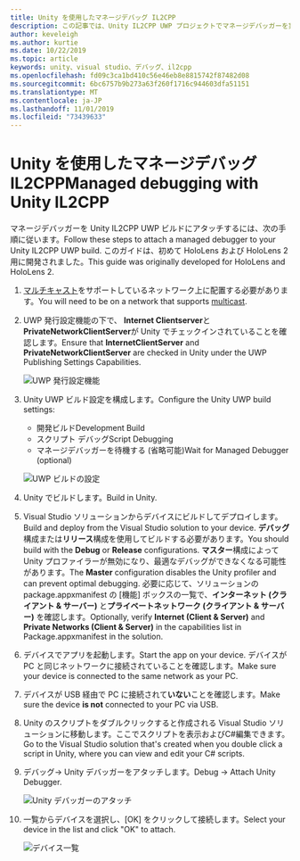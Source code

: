 ```yaml
---
title: Unity を使用したマネージデバッグ IL2CPP
description: この記事では、Unity IL2CPP UWP プロジェクトでマネージデバッガーを実行する方法について説明します。
author: keveleigh
ms.author: kurtie
ms.date: 10/22/2019
ms.topic: article
keywords: unity、visual studio、デバッグ、il2cpp
ms.openlocfilehash: fd09c3ca1bd410c56e46eb8e8815742f87482d08
ms.sourcegitcommit: 6bc6757b9b273a63f260f1716c944603dfa51151
ms.translationtype: MT
ms.contentlocale: ja-JP
ms.lasthandoff: 11/01/2019
ms.locfileid: "73439633"
---
```

# <a name="managed-debugging-with-unity-il2cpp"></a><span data-ttu-id="f9c1b-104">Unity を使用したマネージデバッグ IL2CPP</span><span class="sxs-lookup"><span data-stu-id="f9c1b-104">Managed debugging with Unity IL2CPP</span></span>

<span data-ttu-id="f9c1b-105">マネージデバッガーを Unity IL2CPP UWP ビルドにアタッチするには、次の手順に従います。</span><span class="sxs-lookup"><span data-stu-id="f9c1b-105">Follow these steps to attach a managed debugger to your Unity IL2CPP UWP build.</span></span> <span data-ttu-id="f9c1b-106">このガイドは、初めて HoloLens および HoloLens 2 用に開発されました。</span><span class="sxs-lookup"><span data-stu-id="f9c1b-106">This guide was originally developed for HoloLens and HoloLens 2.</span></span>

1. <span data-ttu-id="f9c1b-107">[マルチキャスト](https://en.wikipedia.org/wiki/Multicast)をサポートしているネットワーク上に配置する必要があります。</span><span class="sxs-lookup"><span data-stu-id="f9c1b-107">You will need to be on a network that supports [multicast](https://en.wikipedia.org/wiki/Multicast).</span></span>
1. <span data-ttu-id="f9c1b-108">UWP 発行設定機能の下で、 **Internet Clientserver**と**PrivateNetworkClientServer**が Unity でチェックインされていることを確認します。</span><span class="sxs-lookup"><span data-stu-id="f9c1b-108">Ensure that **InternetClientServer** and **PrivateNetworkClientServer** are checked in Unity under the UWP Publishing Settings Capabilities.</span></span>

    ![UWP 発行設定機能](images/il2cpp-debugging-capabilities.png)

1. <span data-ttu-id="f9c1b-110">Unity UWP ビルド設定を構成します。</span><span class="sxs-lookup"><span data-stu-id="f9c1b-110">Configure the Unity UWP build settings:</span></span>
    - <span data-ttu-id="f9c1b-111">開発ビルド</span><span class="sxs-lookup"><span data-stu-id="f9c1b-111">Development Build</span></span>
    - <span data-ttu-id="f9c1b-112">スクリプト デバッグ</span><span class="sxs-lookup"><span data-stu-id="f9c1b-112">Script Debugging</span></span>
    - <span data-ttu-id="f9c1b-113">マネージデバッガーを待機する (省略可能)</span><span class="sxs-lookup"><span data-stu-id="f9c1b-113">Wait for Managed Debugger (optional)</span></span>

    ![UWP ビルドの設定](images/il2cpp-debugging-build.png)

1. <span data-ttu-id="f9c1b-115">Unity でビルドします。</span><span class="sxs-lookup"><span data-stu-id="f9c1b-115">Build in Unity.</span></span>
1. <span data-ttu-id="f9c1b-116">Visual Studio ソリューションからデバイスにビルドしてデプロイします。</span><span class="sxs-lookup"><span data-stu-id="f9c1b-116">Build and deploy from the Visual Studio solution to your device.</span></span> <span data-ttu-id="f9c1b-117">**デバッグ**構成または**リリース**構成を使用してビルドする必要があります。</span><span class="sxs-lookup"><span data-stu-id="f9c1b-117">You should build with the **Debug** or **Release** configurations.</span></span> <span data-ttu-id="f9c1b-118">**マスター**構成によって Unity プロファイラーが無効になり、最適なデバッグができなくなる可能性があります。</span><span class="sxs-lookup"><span data-stu-id="f9c1b-118">The **Master** configuration disables the Unity profiler and can prevent optimal debugging.</span></span> <span data-ttu-id="f9c1b-119">必要に応じて、ソリューションの package.appxmanifest の [機能] ボックスの一覧で、**インターネット (クライアント & サーバー)** と**プライベートネットワーク (クライアント & サーバー)** を確認します。</span><span class="sxs-lookup"><span data-stu-id="f9c1b-119">Optionally, verify **Internet (Client & Server)** and **Private Networks (Client & Server)** in the capabilities list in Package.appxmanifest in the solution.</span></span>
1. <span data-ttu-id="f9c1b-120">デバイスでアプリを起動します。</span><span class="sxs-lookup"><span data-stu-id="f9c1b-120">Start the app on your device.</span></span> <span data-ttu-id="f9c1b-121">デバイスが PC と同じネットワークに接続されていることを確認します。</span><span class="sxs-lookup"><span data-stu-id="f9c1b-121">Make sure your device is connected to the same network as your PC.</span></span>
1. <span data-ttu-id="f9c1b-122">デバイスが USB 経由で PC に接続されて**いない**ことを確認します。</span><span class="sxs-lookup"><span data-stu-id="f9c1b-122">Make sure the device **is not** connected to your PC via USB.</span></span>
1. <span data-ttu-id="f9c1b-123">Unity のスクリプトをダブルクリックすると作成される Visual Studio ソリューションに移動します。ここでスクリプトを表示およびC#編集できます。</span><span class="sxs-lookup"><span data-stu-id="f9c1b-123">Go to the Visual Studio solution that's created when you double click a script in Unity, where you can view and edit your C# scripts.</span></span>
1. <span data-ttu-id="f9c1b-124">デバッグ-> Unity デバッガーをアタッチします。</span><span class="sxs-lookup"><span data-stu-id="f9c1b-124">Debug -> Attach Unity Debugger.</span></span>

    ![Unity デバッガーのアタッチ](images/il2cpp-debugging-attach.png)

1. <span data-ttu-id="f9c1b-126">一覧からデバイスを選択し、[OK] をクリックして接続します。</span><span class="sxs-lookup"><span data-stu-id="f9c1b-126">Select your device in the list and click "OK" to attach.</span></span>

    ![デバイス一覧](images/il2cpp-debugging-machines.png)
